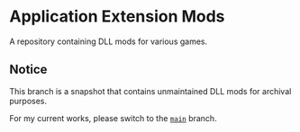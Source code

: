 # Application Extension Mods
A repository containing DLL mods for various games.

## Notice
This branch is a snapshot that contains unmaintained DLL mods for archival purposes.

For my current works, please switch to the [`main`](https://github.com/HyperBE32/App-Extension-Mods/tree/main) branch.